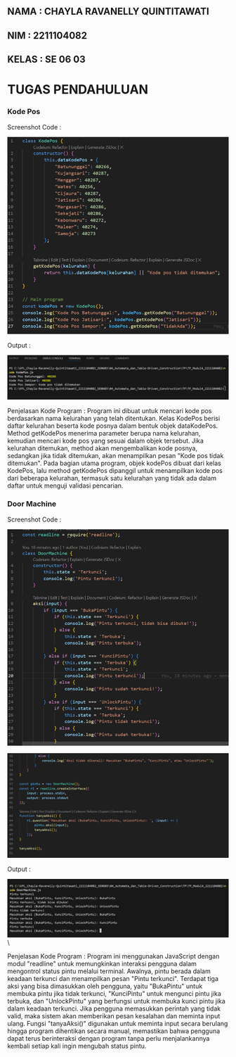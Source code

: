 ## NAMA : CHAYLA RAVANELLY QUINTITAWATI 
## NIM : 2211104082
## KELAS : SE 06 03

# TUGAS PENDAHULUAN 

### Kode Pos

Screenshot Code : 

![image alt ](<https://github.com/chaylaz/Foto-Praktikum-KPL/blob/main/Modul4/TP/Input%20Kode%20Pos.png>)

Output : 

![image alt ](<https://github.com/chaylaz/Foto-Praktikum-KPL/blob/main/Modul4/TP/output.png>) 

Penjelasan Kode Program :
Program ini dibuat untuk mencari kode pos berdasarkan nama kelurahan yang telah ditentukan. Kelas KodePos berisi daftar kelurahan beserta kode posnya dalam bentuk objek dataKodePos. Method getKodePos menerima parameter berupa nama kelurahan, kemudian mencari kode pos yang sesuai dalam objek tersebut. Jika kelurahan ditemukan, method akan mengembalikan kode posnya, sedangkan jika tidak ditemukan, akan menampilkan pesan "Kode pos tidak ditemukan". Pada bagian utama program, objek kodePos dibuat dari kelas KodePos, lalu method getKodePos dipanggil untuk menampilkan kode pos dari beberapa kelurahan, termasuk satu kelurahan yang tidak ada dalam daftar untuk menguji validasi pencarian.


### Door Machine 

Screenshot Code :

![image alt ](<https://github.com/chaylaz/Foto-Praktikum-KPL/blob/main/Modul4/TP/Input%20Doormachine1.png>)

![image alt ](<https://github.com/chaylaz/Foto-Praktikum-KPL/blob/main/Modul4/TP/Input%20Doormachine2.png>)

Output : 

![image alt ](<https://github.com/chaylaz/Foto-Praktikum-KPL/blob/main/Modul4/TP/output%20Door%20Machine.png>)\

Penjelasan Kode Program : 
Program ini menggunakan JavaScript dengan modul "readline" untuk memungkinkan interaksi pengguna dalam mengontrol status pintu melalui terminal. Awalnya, pintu berada dalam keadaan terkunci dan menampilkan pesan "Pintu terkunci". Terdapat tiga aksi yang bisa dimasukkan oleh pengguna, yaitu "BukaPintu" untuk membuka pintu jika tidak terkunci, "KunciPintu" untuk mengunci pintu jika terbuka, dan "UnlockPintu" yang berfungsi untuk membuka kunci pintu jika dalam keadaan terkunci. Jika pengguna memasukkan perintah yang tidak valid, maka sistem akan memberikan pesan kesalahan dan meminta input ulang. Fungsi "tanyaAksi()" digunakan untuk meminta input secara berulang hingga program dihentikan secara manual, memastikan bahwa pengguna dapat terus berinteraksi dengan program tanpa perlu menjalankannya kembali setiap kali ingin mengubah status pintu.


